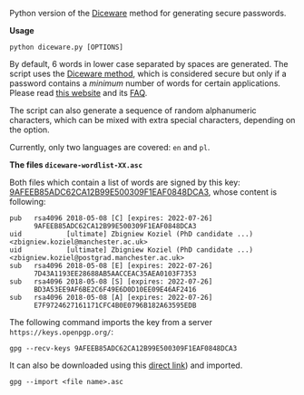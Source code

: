 Python version of the [Diceware][1] method for generating secure passwords.

**Usage**

    python diceware.py [OPTIONS]

By default, 6 words  in lower case separated by spaces are generated. The script uses the [Diceware method][1], which is considered secure but only if a password contains a _minimum_ number of words for certain applications. Please read [this website][1] and its [FAQ][2].

The script can also generate a sequence of random alphanumeric characters, which can be mixed with extra special characters, depending on the option.

Currently, only two languages are covered: `en` and `pl`.

**The files `diceware-wordlist-XX.asc`**

Both files which contain a list of words are signed by this key: [9AFEEB85ADC62CA12B99E500309F1EAF0848DCA3][3], whose content is following:

```
pub   rsa4096 2018-05-08 [C] [expires: 2022-07-26]
      9AFEEB85ADC62CA12B99E500309F1EAF0848DCA3
uid           [ultimate] Zbigniew Koziel (PhD candidate ...) <zbigniew.koziel@manchester.ac.uk>
uid           [ultimate] Zbigniew Koziel (PhD candidate ...) <zbigniew.koziel@postgrad.manchester.ac.uk>
sub   rsa4096 2018-05-08 [E] [expires: 2022-07-26]
      7D43A1193EE28688AB5AACCEAC35AEA0103F7353
sub   rsa4096 2018-05-08 [S] [expires: 2022-07-26]
      BD3A53EE9AF6BE2C6F49E6D0D10EE09E46AF2416
sub   rsa4096 2018-05-08 [A] [expires: 2022-07-26]
      E7F9724627161171CFC4B0E0796B182A63595EDB
```

The following command imports the key from a server `https://keys.openpgp.org/`:

    gpg --recv-keys 9AFEEB85ADC62CA12B99E500309F1EAF0848DCA3

It can also be downloaded using this [direct link][3]) and imported. 

    gpg --import <file name>.asc

[1]: https://theworld.com/~reinhold/diceware.html
[2]: https://theworld.com/~reinhold/dicewarefaq.html
[3]: https://keys.openpgp.org/vks/v1/by-fingerprint/9AFEEB85ADC62CA12B99E500309F1EAF0848DCA3
